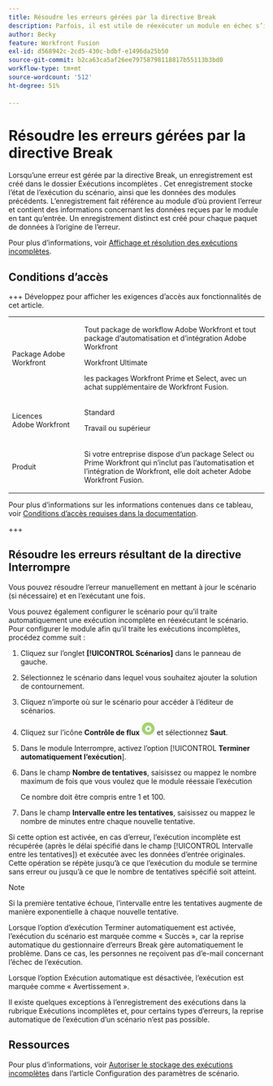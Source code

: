 ```yaml
---
title: Résoudre les erreurs gérées par la directive Break
description: Parfois, il est utile de réexécuter un module en échec s’il existe une chance que la raison de l’échec puisse se résoudre rapidement.
author: Becky
feature: Workfront Fusion
exl-id: d568942c-2cd5-430c-bdbf-e1496da25b50
source-git-commit: b2ca63ca5af26ee79758798118817b55113b3bd0
workflow-type: tm+mt
source-wordcount: '512'
ht-degree: 51%

---
```


# Résoudre les erreurs gérées par la directive Break

Lorsqu’une erreur est gérée par la directive Break, un enregistrement est créé dans le dossier Exécutions incomplètes . Cet enregistrement stocke l’état de l’exécution du scénario, ainsi que les données des modules précédents. L’enregistrement fait référence au module d’où provient l’erreur et contient des informations concernant les données reçues par le module en tant qu’entrée. Un enregistrement distinct est créé pour chaque paquet de données à l’origine de l’erreur.

Pour plus d’informations, voir [Affichage et résolution des exécutions incomplètes](/help/workfront-fusion/manage-scenarios/view-and-resolve-incomplete-executions.md).

## Conditions d’accès

+++ Développez pour afficher les exigences d’accès aux fonctionnalités de cet article.

<table style="table-layout:auto">
 <col> 
 <col> 
 <tbody> 
  <tr> 
   <td role="rowheader">Package Adobe Workfront</td> 
   <td> <p>Tout package de workflow Adobe Workfront et tout package d’automatisation et d’intégration Adobe Workfront</p><p>Workfront Ultimate</p><p>les packages Workfront Prime et Select, avec un achat supplémentaire de Workfront Fusion.</p> </td> 
  </tr> 
  <tr data-mc-conditions=""> 
   <td role="rowheader">Licences Adobe Workfront</td> 
   <td> <p>Standard</p><p>Travail ou supérieur</p> </td> 
  </tr> 
  <tr> 
   <td role="rowheader">Produit</td> 
   <td>
   <p>Si votre entreprise dispose d’un package Select ou Prime Workfront qui n’inclut pas l’automatisation et l’intégration de Workfront, elle doit acheter Adobe Workfront Fusion.</li></ul>
   </td> 
  </tr>
 </tbody> 
</table>

Pour plus d’informations sur les informations contenues dans ce tableau, voir [Conditions d’accès requises dans la documentation](/help/workfront-fusion/references/licenses-and-roles/access-level-requirements-in-documentation.md).

+++

## Résoudre les erreurs résultant de la directive Interrompre

Vous pouvez résoudre l’erreur manuellement en mettant à jour le scénario (si nécessaire) et en l’exécutant une fois.

Vous pouvez également configurer le scénario pour qu’il traite automatiquement une exécution incomplète en réexécutant le scénario. Pour configurer le module afin qu’il traite les exécutions incomplètes, procédez comme suit :

1. Cliquez sur l’onglet **[!UICONTROL Scénarios]** dans le panneau de gauche.
1. Sélectionnez le scénario dans lequel vous souhaitez ajouter la solution de contournement.
1. Cliquez n’importe où sur le scénario pour accéder à l’éditeur de scénarios.
1. Cliquez sur l’icône **Contrôle de flux** ![Contrôle de flux](assets/flow-control-icon.png) et sélectionnez **Saut**.
1. Dans le module Interrompre, activez l’option [!UICONTROL **Terminer automatiquement l’exécution**].
1. Dans le champ **Nombre de tentatives**, saisissez ou mappez le nombre maximum de fois que vous voulez que le module réessaie l’exécution

   Ce nombre doit être compris entre 1 et 100.
1. Dans le champ **Intervalle entre les tentatives**, saisissez ou mappez le nombre de minutes entre chaque nouvelle tentative.

Si cette option est activée, en cas d’erreur, l’exécution incomplète est récupérée (après le délai spécifié dans le champ [!UICONTROL Intervalle entre les tentatives]) et exécutée avec les données d’entrée originales. Cette opération se répète jusqu’à ce que l’exécution du module se termine sans erreur ou jusqu’à ce que le nombre de tentatives spécifié soit atteint.

>[!NOTE]
>
>Si la première tentative échoue, l’intervalle entre les tentatives augmente de manière exponentielle à chaque nouvelle tentative.


Lorsque l’option d’exécution Terminer automatiquement est activée, l’exécution du scénario est marquée comme « Succès », car la reprise automatique du gestionnaire d’erreurs Break gère automatiquement le problème. Dans ce cas, les personnes ne reçoivent pas d’e-mail concernant l’échec de l’exécution.

Lorsque l’option Exécution automatique est désactivée, l’exécution est marquée comme « Avertissement ».

Il existe quelques exceptions à l’enregistrement des exécutions dans la rubrique Exécutions incomplètes et, pour certains types d’erreurs, la reprise automatique de l’exécution d’un scénario n’est pas possible.

## Ressources

Pour plus d’informations, voir [Autoriser le stockage des exécutions incomplètes](/help/workfront-fusion/create-scenarios/config-scenarios-settings/configure-scenario-settings.md#allow-storing-incomplete-executions) dans l’article Configuration des paramètres de scénario.
